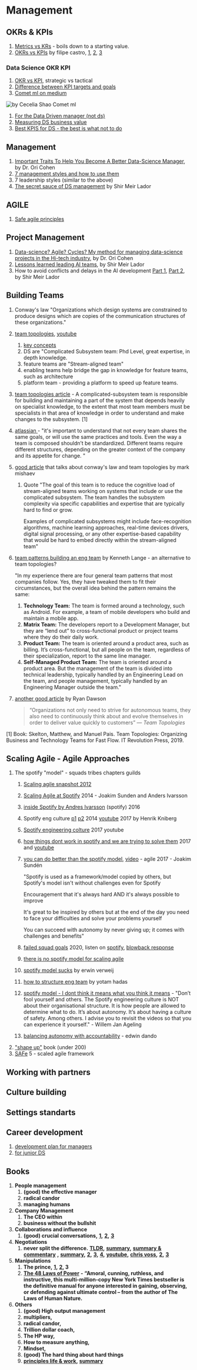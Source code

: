 # Management

## OKRs & KPIs

1. [Metrics vs KRs](https://www.perdoo.com/resources/the-difference-between-metrics-kpis-key-results/) - boils down to a starting value.
2. [OKRs vs KPIs](https://medium.com/@meetfelipe/okr-vs-kpis-what-is-the-difference-ffa54673fcf1) by filipe castro, [1](https://weekdone.com/okr-comparison/okr-vs-kpi), [2](https://www.wrike.com/blog/kpis-vs-okrs-compare-need-successful/), [3](https://www.whatmatters.com/resources/difference-between-okr-kpi)

### Data Science OKR KPI

1. [OKR vs KPI](https://www.clearpointstrategy.com/okrs-vs-kpis/), strategic vs tactical
2. [Difference between KPI targets and goals](https://bernardmarr.com/default.asp?contentID=1346)
3. [Comet ml on medium](https://medium.com/comet-ml/a-data-scientists-guide-to-communicating-results-c79a5ef3e9f1)

![by Cecelia Shao Comet ml](https://lh6.googleusercontent.com/GCeELl5VNGKVhpmNZoG9miSeX4ZrzjtzkZsdRm5\_hCkfXOj7IVmKi\_h0siSRdd511x\_7R4-5z3BiqPHojlySEtQ38giPRdozYeeYKGEo0GDTy2jH-TFNDcGP4F8Cxzp5U9t8ATyf)

1. [For the Data Driven manager (not ds)](https://www.klipfolio.com/blog/17-kpi-management-data-driven-manager)
2. [Measuring DS business value](https://blog.dominodatalab.com/measuring-data-science-business-value/)
3. [Best KPIS for DS - the best is what not to do](https://www.quora.com/What-are-the-best-KPIs-for-Data-Science-team)

## Management

1. [Important Traits To Help You Become A Better Data-Science Manager](https://towardsdatascience.com/important-traits-to-help-you-become-a-better-data-science-manager-dc0de3a37961), by Dr. Ori Cohen
2. [7 management styles and how to use them](https://www.breathehr.com/en-gb/blog/topic/business-leadership/best-management-styles-and-how-to-use-them)
3. 7 leadership styles (similar to the above)
4. [The secret sauce of DS management](https://www.youtube.com/watch?v=qO7sl8\_YtJM) by Shir Meir Lador

## AGILE

1. [Safe agile principles](https://scaledagileframework.com/safe-lean-agile-principles/)

## Project Management

1. [Data-science? Agile? Cycles? My method for managing data-science projects in the Hi-tech industry](https://towardsdatascience.com/data-science-agile-cycles-my-method-for-managing-data-science-projects-in-the-hi-tech-industry-b289e8a72818), by Dr. Ori Cohen
2. [Lessons learned leading AI teams](https://blogs.intuit.com/blog/2020/06/23/lessons-learned-leading-ai-teams/), by Shir Meir Lador
3. How to avoid conflicts and delays in the AI development [Part 1](https://blogs.intuit.com/blog/2020/12/08/how-to-avoid-conflicts-and-delays-in-the-ai-development-process-part-i/), [Part 2](https://blogs.intuit.com/blog/2021/01/06/how-to-avoid-conflicts-and-delays-in-the-ai-development-process-part-ii/), by Shir Meir Lador

## Building Teams

1. Conway's law "Organizations which design systems are constrained to produce designs which are copies of the communication structures of these organizations."
2. [team topologies](https://teamtopologies.com/), [youtube](https://www.youtube.com/c/TeamTopologies/videos)
   1. [key concepts](https://teamtopologies.com/key-concepts)&#x20;
   2. DS are "Complicated Subsystem team: Phd Level, great expertise, in depth knowledge.&#x20;
   3. feature teams are "Stream-aligned team"
   4. enabling teams help bridge the gap in knowledge for feature teams, such as architecture
   5. platform team - providing a platform to speed up feature teams.
3. [team topologies article](https://www.scaledagileframework.com/organizing-agile-teams-and-arts-team-topologies-at-scale/) - A complicated-subsystem team is responsible for building and maintaining a part of the system that depends heavily on specialist knowledge, to the extent that most team members must be specialists in that area of knowledge in order to understand and make changes to the subsystem. \[1]
4. [atlassian ](https://www.atlassian.com/devops/frameworks/team-structure)- "it's important to understand that not every team shares the same goals, or will use the same practices and tools. Even the way a team is composed shouldn’t be standardized. Different teams require different structures, depending on the greater context of the company and its appetite for change. "
5. [good article](https://betterprogramming.pub/team-topologies-a-new-way-of-thinking-about-teams-8f4853038509) that talks about conway's law and team topologies by mark mishaev
   1.  Quote  "The goal of this team is to reduce the cognitive load of stream-aligned teams working on systems that include or use the complicated subsystem. The team handles the subsystem complexity via specific capabilities and expertise that are typically hard to find or grow.

       Examples of complicated subsystems might include face-recognition algorithms, machine learning approaches, real-time devices drivers, digital signal processing, or any other expertise-based capability that would be hard to embed directly within the stream-aligned team"
6.  &#x20;[team patterns building an eng team](https://www.kennethlange.com/team-patterns-how-to-structure-an-engineering-team/) by Kenneth Lange - an alternative to team topologies?

    "In my experience there are four general team patterns that most companies follow. Yes, they have tweaked them to fit their circumstances, but the overall idea behind the pattern remains the same:

    1. **Technology Team:** The team is formed around a technology, such as Android. For example, a team of mobile developers who build and maintain a mobile app.
    2. **Matrix Team:** The developers report to a Development Manager, but they are “lend out” to cross-functional product or project teams where they do their daily work.
    3. **Product Team:** The team is oriented around a product area, such as billing. It’s cross-functional, but all people on the team, regardless of their specialization, report to the same line manager.
    4. **Self-Managed Product Team:** The team is oriented around a product area. But the management of the team is divided into technical leadership, typically handled by an Engineering Lead on the team, and people management, typically handled by an Engineering Manager outside the team."
7.  [another good article](https://betterprogramming.pub/your-team-structures-aint-working-let-s-apply-team-topologies-470e8d4f7fe5) by Ryan Dawson

    > “Organizations not only need to strive for autonomous teams, they also need to continuously think about and evolve themselves in order to deliver value quickly to customers” — _Team Topologies_

\[1] Book: Skelton, Matthew, and Manuel Pais. Team Topologies: Organizing Business and Technology Teams for Fast Flow. IT Revolution Press, 2019.

## Scaling Agile - Agile Approaches

1. The spotify "model" - squads tribes chapters guilds&#x20;
   1. [Scaling agile snapshot 2012](https://blog.crisp.se/wp-content/uploads/2012/11/SpotifyScaling.pdf)
   2. [Scaling Agile at Spotify](https://www.youtube.com/watch?v=SUR9q\_Qcrk4) 2014 - Joakim Sunden and Anders Ivarsson
   3. [inside Spotify by Andres Ivarsson](https://theagilerevolution.com/2016/07/06/episode-112-inside-spotify-with-anders-ivarsson/) (spotify) 2016
   4. Spotify eng culture [p1](https://engineering.atspotify.com/2014/03/spotify-engineering-culture-part-1/) [p2](https://engineering.atspotify.com/2014/09/spotify-engineering-culture-part-2/) 2014 [youtube](https://www.youtube.com/watch?v=4GK1NDTWbkY) 2017 by Henrik Kniberg
   5. [Spotify engineering colture](https://www.youtube.com/watch?v=4GK1NDTWbkY) 2017 youtube
   6. [how things dont work in spotify and we are trying to solve them](https://www.slideshare.net/jchyip/how-things-still-dont-quite-work-at-spotify-and-how-were-trying-to-solve-it) 2017 and [youtube](https://www.youtube.com/watch?v=VZMf8QJmB98)
   7.  [you can do better than the spotify model](https://agile2017.sched.com/event/ATal/you-can-do-better-than-the-spotify-model-joakim-sunden-catherine-peck-phillips?ref=JeremiahLee), [video](https://vimeo.com/240125835) - agile 2017 - Joakim Sundén

       "Spotify is used as a framework/model copied by others, but Spotify's model isn't without challenges even for Spotify

       Encouragement that it's always hard AND it's always possible to improve

       It's great to be inspired by others but at the end of the day you need to face your difficulties and solve your problems yourself

       You can succeed with autonomy by never giving up; it comes with challenges and benefits"
   8. [failed squad goals](https://www.jeremiahlee.com/posts/failed-squad-goals/) 2020, listen on [spotify](https://anchor.fm/jeremiah-oral-lee/episodes/Spotifys-Failed-SquadGoals-edia0p), [blowback response](https://www.jeremiahlee.com/posts/failed-squad-goals/comments/)
   9. [there is no spotify model for scaling agile](https://vitalitychicago.com/blog/there-is-no-spotify-model-for-scaling-agile/)
   10. [spotify model sucks](https://www.linkedin.com/pulse/spotify-sucks-erwin-verweij/) by erwin verweij
   11. [how to structure eng team](https://www.linkedin.com/pulse/how-structure-engineering-team-scale-yotam-hadass) by yotam hadas
   12. [spotify model - I dont think it means what you think it means](https://medium.com/serious-scrum/you-want-to-adopt-the-spotify-model-i-dont-think-it-means-what-you-think-it-means-7df4316081f) - "Don’t fool yourself and others. The Spotify engineering culture is NOT about their organisational structure. It is how people are allowed to determine what to do. It’s about autonomy. It’s about having a culture of safety. Among others. I advise you to revisit the videos so that you can experience it yourself." - Willem Jan Ageling
   13. [balancing autonomy with accountability](https://www.scrum.org/resources/blog/balancing-autonomy-accountability) - edwin dando
2. ["shape up"](https://basecamp.com/shapeup?ref=JeremiahLee) book (under 200)
3. [SAFe](https://www.scaledagileframework.com/?ref=JeremiahLee) 5 - scaled agile framework

## Working with partners

## Culture building

## Settings standarts&#x20;

## Career development

1. [development plan for managers](https://www.indeed.com/career-advice/career-development/development-plan-for-managers)
2. [for junior DS](https://medium.com/@mbsahar4/my-development-plan-as-a-junior-data-scientist-ec3c68a2b641)

## **Books**&#x20;

1. **People management**
   1. **(good) the effective manager**&#x20;
   2. **radical candor**&#x20;
   3. **managing humans**
2. **Company Management**
   1. **The CEO within**
   2. **business without the bullshit**
3. **Collaborations and influence**
   1. **(good) crucial conversations,** [**1**](https://wikisummaries.org/crucial-conversations-tools-for-talking-when-stakes-are-high/)**,** [**2**](https://slooowdown.wordpress.com/2013/06/09/summary-of-crucial-conversations-tools-for-talking-when-the-stakes-are-high-by-kerry-patterson-joseph-grenny-ron-mcmillan-and-al-swizler/)**,** [**3**](https://fourminutebooks.com/crucial-conversations-summary/)
4. **Negotiations**
   1. **never split the difference.** [**TLDR**](https://www.linkedin.com/pulse/never-split-difference-tldr-john-dziedzic/)**,** [**summary**](https://www.samuelthomasdavies.com/book-summaries/business/never-split-the-difference/)**,** [**summary & commentary**](https://growth.me/books/never-split-the-difference/) **,** [**summary**](https://www.oberlo.com/blog/never-split-the-difference-by-chris-voss-summary)**,** [**2**](https://www.freshworks.com/crm/sales/sdr-sales-development-reps/summary-of-never-split-the-difference-blog/)**,** [**3**](https://www.samuelthomasdavies.com/book-summaries/business/never-split-the-difference/)**,** [**4**](https://medium.com/@highperformancelifestyle/never-split-the-difference-summary-review-animated-c32f72a36608)**,** [**youtube**](https://www.youtube.com/watch?v=OaEw7ZFs5sU)**,** [**chris voss**](https://www.youtube.com/watch?v=yPsvgmZlVuQ)**,** [**2**](https://www.youtube.com/watch?v=guZa7mQV1l0)**,** [**3**](https://www.youtube.com/watch?v=YNqpQ3zi8iQ)
5. **Manipulations**
   1. **The prince,** [**1**](https://www.sparknotes.com/philosophy/prince/section3/)**,** [**2**](https://www.cliffsnotes.com/literature/p/the-prince/book-summary)**, 3**
   2. [**The 48 Laws of Power**](https://www.amazon.com/48-Laws-Power-Robert-Greene/dp/0140280197) **- “Amoral, cunning, ruthless, and instructive, this multi-million-copy New York Times bestseller is the definitive manual for anyone interested in gaining, observing, or defending against ultimate control – from the author of The Laws of Human Nature.**
6. **Others**
   1. **(good) High output management**
   2. **multipliers,**&#x20;
   3. **radical candor,**&#x20;
   4. **Trillion dollar coach,**&#x20;
   5. **The HP way,**&#x20;
   6. **How to measure anything,**&#x20;
   7. **Mindset,**
   8. **(good) The hard thing about hard things**
   9. [**principles life & work**](https://www.amazon.com/Principles-Life-Work-Ray-Dalio/dp/1501124021)**,**  [**summary**](https://readingraphics.com/book-summary-principles-ray-dalio/)
